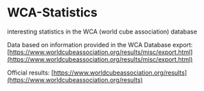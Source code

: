 # WCA-Statistics
interesting statistics in the WCA (world cube association) database

Data based on information provided in the WCA Database export: [https://www.worldcubeassociation.org/results/misc/export.html](https://www.worldcubeassociation.org/results/misc/export.html)

Official results: [https://www.worldcubeassociation.org/results](https://www.worldcubeassociation.org/results)